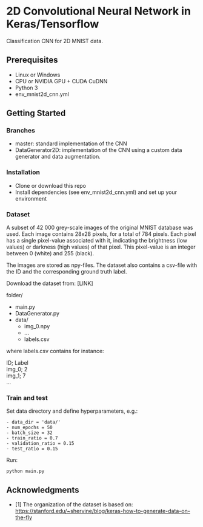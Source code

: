 # 2D Convolutional Neural Network in Keras/Tensorflow
 Classification CNN for 2D MNIST data.

## Prerequisites
- Linux or Windows 
- CPU or NVIDIA GPU + CUDA CuDNN
- Python 3
- env_mnist2d_cnn.yml

## Getting Started
### Branches
- master: standard implementation of the CNN
- DataGenerator2D: implementation of the CNN using a custom data generator and data augmentation.

### Installation
- Clone or download this repo
- Install dependencies (see env_mnist2d_cnn.yml) and set up your environment

### Dataset
A subset of 42 000 grey-scale images of the original MNIST database was used. Each image contains 28x28 pixels, for a total of 784 pixels. Each pixel has a single pixel-value associated with it, indicating the brightness (low values) or darkness (high values) of that pixel. This pixel-value is an integer between 0 (white) and 255 (black). 

The images are stored as npy-files. The dataset also contains a csv-file with the ID and the corresponding ground truth label.

Download the dataset from: [LINK] 

folder/
- main.py
- DataGenerator.py
- data/
	- img_0.npy
	- ...
	- labels.csv

where labels.csv contains for instance:

ID; Label \
img_0; 2 \
img_1; 7 \
...

### Train and test
Set data directory and define hyperparameters, e.g.:

```
- data_dir = 'data/'
- num_epochs = 50
- batch_size = 32
- train_ratio = 0.7
- validation_ratio = 0.15
- test_ratio = 0.15
```

Run:
```
python main.py
```

## Acknowledgments
- [1] The organization of the dataset is based on: https://stanford.edu/~shervine/blog/keras-how-to-generate-data-on-the-fly
